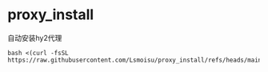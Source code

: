 # proxy_install
自动安装hy2代理
```shell
bash <(curl -fsSL https://raw.githubusercontent.com/Lsmoisu/proxy_install/refs/heads/main/isntallhy2.sh)
```
